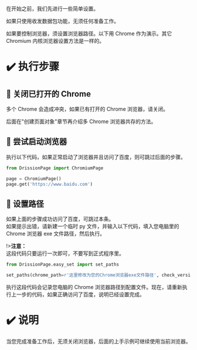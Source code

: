 在开始之前，我们先进行一些简单设置。

如果只使用收发数据包功能，无须任何准备工作。

如果要控制浏览器，须设置浏览器路径。以下用 Chrome 作为演示。其它 Chromium 内核浏览器设置方法是一样的。

# ✔️ 执行步骤

## 📍 关闭已打开的 Chrome

多个 Chrome 会造成冲突，如果已有打开的 Chrome 浏览器，请关闭。

后面在"创建页面对象"章节再介绍多 Chrome 浏览器共存的方法。

## 📍 尝试启动浏览器

执行以下代码，如果正常启动了浏览器并且访问了百度，则可跳过后面的步骤。

```python
from DrissionPage import ChromiumPage

page = ChromiumPage()
page.get('https://www.baidu.com')
```

## 📍 设置路径

如果上面的步骤成功访问了百度，可跳过本条。  
如果提示出错，请新建一个临时 py 文件，并输入以下代码，填入您电脑里的 Chrome 浏览器 exe 文件路径，然后执行。

!>**注意：**<br>这段代码只要运行一次即可，不要写到正式程序里。

```python
from DrissionPage.easy_set import set_paths

set_paths(chrome_path=r'这里修改为您的Chrome浏览器exe文件路径', check_version=False)
```

执行这段代码会记录您电脑的 Chrome 浏览器路径到配置文件。现在，请重新执行上一步的代码，如果正确访问了百度，说明已经设置完成。

# ✔️ 说明

当您完成准备工作后，无须关闭浏览器，后面的上手示例可继续使用当前浏览器。
